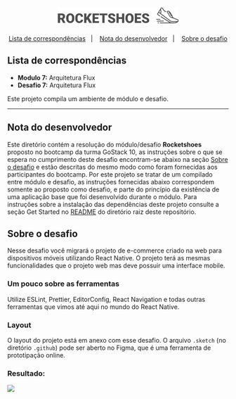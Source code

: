 <h1 align="center">
  <img src="../../.github/rocketshoes-logo.png" alt="Rocketshoes">
</h1>

<p align="center">
  <a href="#lista-de-correspondências">Lista de correspondências</a>&nbsp;&nbsp;&nbsp;|&nbsp;&nbsp;&nbsp;
  <a href="#nota-do-desenvolvedor">Nota do desenvolvedor</a>&nbsp;&nbsp;&nbsp;|&nbsp;&nbsp;&nbsp;
  <a href="#sobre-o-desafio">Sobre o desafio</a>
</p>

## Lista de correspondências

* **Modulo 7:** Arquitetura Flux
* **Desafio 7:** Arquitetura Flux

Este projeto compila um ambiente de módulo e desafio.

---

## Nota do desenvolvedor

Este diretório contém a resolução do módulo/desafio **Rocketshoes** proposto no bootcamp da turma GoStack 10, as instruções sobre o que se espera no cumprimento deste desafio encontram-se abaixo na seção [Sobre o desafio](#sobre-o-desafio) e estão descritas do mesmo modo como foram fornecidas aos participantes do bootcamp. Por este projeto se tratar de um compilado entre módulo e desafio, as instruções fornecidas abaixo correspondem somente ao proposto como desafio, e parte do princípio da existência de uma aplicação base que foi desenvolvido durante o módulo.
Para instruções sobre a instalação das dependências deste projeto consulte a seção Get Started no [README](../../README.md) do diretório raiz deste repositório.

## Sobre o desafio

Nesse desafio você migrará o projeto de e-commerce criado na web para dispositivos móveis utilizando React Native. O projeto terá as mesmas funcionalidades que o projeto web mas deve possuir uma interface mobile.

### Um pouco sobre as ferramentas

Utilize ESLint, Prettier, EditorConfig, React Navigation e todas outras ferramentas que vimos até aqui no mundo do React Native.

### Layout

O layout do projeto está em anexo com esse desafio. O arquivo `.sketch` (no diretório `.github`) pode ser aberto no Figma, que é uma ferramenta de prototipação online.

### Resultado:

<img src="../../.github/rocketshoes.gif" height="400">
